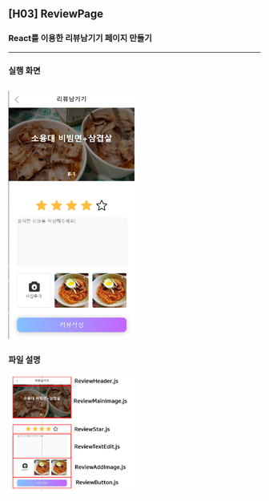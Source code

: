 ## [H03] ReviewPage
### React를 이용한 <b>리뷰남기기</b> 페이지 만들기   
---   
### 실행 화면
<img src="img/ReviewPage.png" width="50%" title="ReviewPage" alt="ReviewPage"></img>     
---   
### 파일 설명   
<img src="img/ReviewPageFile.png" width="50%" title="ReviewPageFile" alt="ReviewPageFile"></img>   
